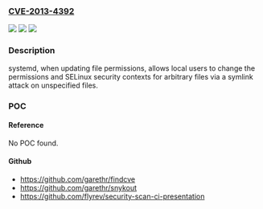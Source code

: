 ### [CVE-2013-4392](https://cve.mitre.org/cgi-bin/cvename.cgi?name=CVE-2013-4392)
![](https://img.shields.io/static/v1?label=Product&message=n%2Fa&color=blue)
![](https://img.shields.io/static/v1?label=Version&message=n%2Fa&color=blue)
![](https://img.shields.io/static/v1?label=Vulnerability&message=n%2Fa&color=brighgreen)

### Description

systemd, when updating file permissions, allows local users to change the permissions and SELinux security contexts for arbitrary files via a symlink attack on unspecified files.

### POC

#### Reference
No POC found.

#### Github
- https://github.com/garethr/findcve
- https://github.com/garethr/snykout
- https://github.com/flyrev/security-scan-ci-presentation

